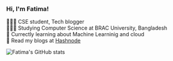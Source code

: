 ### Hi, I'm Fatima! 

👩🏻‍💻 CSE student, Tech blogger <br/>
👩🏻‍🎓 Studying Computer Science at BRAC University, Bangladesh <br/>
💭 Currectly learning about Machine Learninig and cloud <br/>
🌷 Read my blogs at [Hashnode](https://mahia.hashnode.dev) <br/> 

![Fatima's GitHub stats](https://github-readme-stats.vercel.app/api?username=Oxford-cat&show_icons=true&theme=radical)
